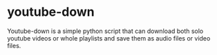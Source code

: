 # youtube-down
Youtube-down is a simple python script that can download both solo youtube videos or whole playlists and save them as audio files or video files.
